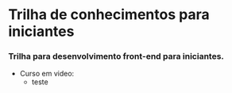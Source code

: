 # Trilha de conhecimentos para iniciantes

### Trilha para desenvolvimento front-end para iniciantes.

- Curso em video:
   - teste
